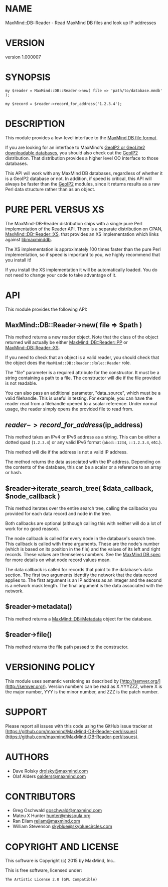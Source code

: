# NAME

MaxMind::DB::Reader - Read MaxMind DB files and look up IP addresses

# VERSION

version 1.000007

# SYNOPSIS

    my $reader = MaxMind::DB::Reader->new( file => 'path/to/database.mmdb' );

    my $record = $reader->record_for_address('1.2.3.4');

# DESCRIPTION

This module provides a low-level interface to the [MaxMind DB file
format](http://maxmind.github.io/MaxMind-DB/).

If you are looking for an interface to MaxMind's [GeoIP2 or GeoLite2
downloadable databases](http://dev.maxmind.com/geoip/), you should also check
out the [GeoIP2](https://metacpan.org/pod/GeoIP2) distribution. That distribution provides a higher level OO
interface to those databases.

This API will work with any MaxMind DB databases, regardless of whether it is
a GeoIP2 database or not. In addition, if speed is critical, this API will
always be faster than the [GeoIP2](https://metacpan.org/pod/GeoIP2) modules, since it returns results as a raw
Perl data structure rather than as an object.

# PURE PERL VERSUS XS

The MaxMind-DB-Reader distribution ships with a single pure Perl
implementation of the Reader API. There is a separate distribution on CPAN,
[MaxMind::DB::Reader::XS](https://metacpan.org/pod/MaxMind::DB::Reader::XS), that provides an XS implementation which links
against [libmaxminddb](http://maxmind.github.io/libmaxminddb/).

The XS implementation is approximately 100 times faster than the pure Perl
implementation, so if speed is important to you, we highly recommend that you
install it!

If you install the XS implementation it will be automatically loaded. You do
not need to change your code to take advantage of it.

# API

This module provides the following API:

## MaxMind::DB::Reader->new( file => $path )

This method returns a new reader object. Note that the class of the object
returned will actually be either [MaxMind::DB::Reader::PP](https://metacpan.org/pod/MaxMind::DB::Reader::PP) or
[MaxMind::DB::Reader::XS](https://metacpan.org/pod/MaxMind::DB::Reader::XS).

If you need to check that an object is a valid reader, you should check that
the object does the `MaxMind::DB::Reader::Role::Reader` role.

The "file" parameter is a required attribute for the constructor. It must be a
string containing a path to a file. The constructor will die if the file
provided is not readable.

You can also pass an additional parameter, "data\_source", which must be a valid
filehandle. This is useful in testing. For example, you can have the reader
read from a filehandle opened to a scalar reference. Under normal usage, the
reader simply opens the provided file to read from.

## $reader->record\_for\_address($ip\_address)

This method takes an IPv4 or IPv6 address as a string. This can be either a
dotted quad (`1.2.3.4`) or any valid IPv6 format (`abcd::1234`,
`::1.2.3.4`, etc.).

This method will die if the address is not a valid IP address.

The method returns the data associated with the IP address. Depending on the
contents of the database, this can be a scalar or a reference to an array or
hash.

## $reader->iterate\_search\_tree( $data\_callback, $node\_callback )

This method iterates over the entire search tree, calling the callbacks you
provided for each data record and node in the tree.

Both callbacks are optional (although calling this with neither will do a lot
of work for no good reason).

The node callback is called for every node in the database's search tree. This
callback is called with three arguments. These are the node's number (which is
based on its position in the file) and the values of its left and right
records. These values are themselves numbers. See the [MaxMind DB
spec](http://maxmind.github.io/MaxMind-DB/) for more details on what node
record values mean.

The data callback is called for records that point to the database's data
section. The first two arguments identify the network that the data record
applies to. The first argument is an IP address as an integer and the second
is a network mask length. The final argument is the data associated with the
network.

## $reader->metadata()

This method returns a [MaxMind::DB::Metadata](https://metacpan.org/pod/MaxMind::DB::Metadata) object for the database.

## $reader->file()

This method returns the file path passed to the constructor.

# VERSIONING POLICY

This module uses semantic versioning as described by
[http://semver.org/](http://semver.org/). Version numbers can be read as X.YYYZZZ, where X is the
major number, YYY is the minor number, and ZZZ is the patch number.

# SUPPORT

Please report all issues with this code using the GitHub issue tracker at
[https://github.com/maxmind/MaxMind-DB-Reader-perl/issues](https://github.com/maxmind/MaxMind-DB-Reader-perl/issues).

# AUTHORS

- Dave Rolsky <drolsky@maxmind.com>
- Olaf Alders <oalders@maxmind.com>

# CONTRIBUTORS

- Greg Oschwald <goschwald@maxmind.com>
- Mateu X Hunter <hunter@missoula.org>
- Ran Eilam <reilam@maxmind.com>
- William Stevenson <skyblue@skybluecircles.com>

# COPYRIGHT AND LICENSE

This software is Copyright (c) 2015 by MaxMind, Inc..

This is free software, licensed under:

    The Artistic License 2.0 (GPL Compatible)
